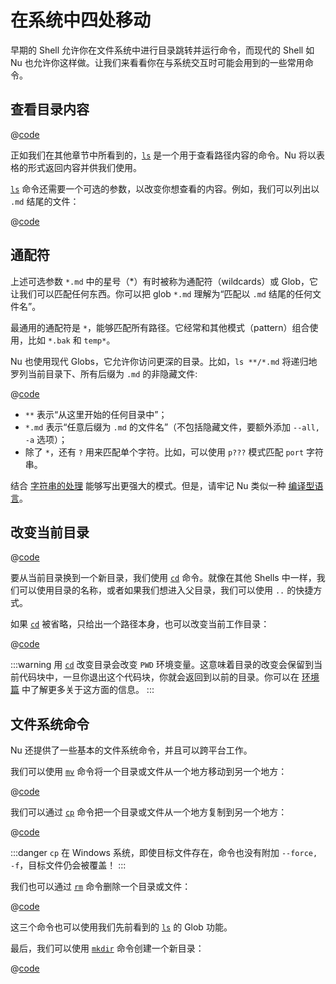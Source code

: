 # 在系统中四处移动

早期的 Shell 允许你在文件系统中进行目录跳转并运行命令，而现代的 Shell 如 Nu 也允许你这样做。让我们来看看你在与系统交互时可能会用到的一些常用命令。

## 查看目录内容

@[code](@snippets/moving_around/ls_example.sh)

正如我们在其他章节中所看到的，[`ls`](/commands/docs/ls.md) 是一个用于查看路径内容的命令。Nu 将以表格的形式返回内容并供我们使用。

[`ls`](/commands/docs/ls.md) 命令还需要一个可选的参数，以改变你想查看的内容。例如，我们可以列出以 `.md` 结尾的文件：

@[code](@snippets/moving_around/ls_shallow_glob_example.sh)

## 通配符

上述可选参数 `*.md` 中的星号（\*）有时被称为通配符（wildcards）或 Glob，它让我们可以匹配任何东西。你可以把 glob `*.md` 理解为“匹配以 `.md` 结尾的任何文件名”。

最通用的通配符是 `*`，能够匹配所有路径。它经常和其他模式（pattern）组合使用，比如 `*.bak` 和 `temp*`。

Nu 也使用现代 Globs，它允许你访问更深的目录。比如，`ls **/*.md` 将递归地罗列当前目录下、所有后缀为 `.md` 的非隐藏文件:

@[code](@snippets/moving_around/ls_deep_glob_example.sh)

- `**` 表示“从这里开始的任何目录中”；
- `*.md` 表示“任意后缀为 `.md` 的文件名”（不包括隐藏文件，要额外添加 `--all, -a` 选项）；
- 除了 `*`，还有 `?` 用来匹配单个字符。比如，可以使用 `p???` 模式匹配 `port` 字符串。

结合 [字符串的处理](/zh-CN/book/working_with_strings.md) 能够写出更强大的模式。但是，请牢记 Nu 类似一种 [编译型语言](/zh-CN/book/thinking_in_nu.md#把-nushell-想象成一种编译型语言)。

## 改变当前目录

@[code](@snippets/book/moving_around/cd_example.nu)

要从当前目录换到一个新目录，我们使用 [`cd`](/commands/docs/cd.md) 命令。就像在其他 Shells 中一样，我们可以使用目录的名称，或者如果我们想进入父目录，我们可以使用 `..` 的快捷方式。

如果 [`cd`](/commands/docs/cd.md) 被省略，只给出一个路径本身，也可以改变当前工作目录：

@[code](@snippets/book/moving_around/cd_without_command_example.nu)

:::warning
用 [`cd`](/commands/docs/cd.md) 改变目录会改变 `PWD` 环境变量。这意味着目录的改变会保留到当前代码块中，一旦你退出这个代码块，你就会返回到以前的目录。你可以在 [环境篇](environment.md) 中了解更多关于这方面的信息。
:::

## 文件系统命令

Nu 还提供了一些基本的文件系统命令，并且可以跨平台工作。

我们可以使用 [`mv`](/commands/docs/mv.md) 命令将一个目录或文件从一个地方移动到另一个地方：

@[code](@snippets/moving_around/mv_example.sh)

我们可以通过 [`cp`](/commands/docs/cp.md) 命令把一个目录或文件从一个地方复制到另一个地方：

@[code](@snippets/moving_around/cp_example.sh)

:::danger
`cp` 在 Windows 系统，即使目标文件存在，命令也没有附加 `--force, -f`，目标文件仍会被覆盖！
:::

我们也可以通过 [`rm`](/commands/docs/rm.md) 命令删除一个目录或文件：

@[code](@snippets/moving_around/rm_example.sh)

这三个命令也可以使用我们先前看到的 [`ls`](/commands/docs/ls.md) 的 Glob 功能。

最后，我们可以使用 [`mkdir`](/commands/docs/mkdir.md) 命令创建一个新目录：

@[code](@snippets/moving_around/mkdir_example.sh)
